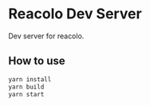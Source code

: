 # Reacolo Dev Server

Dev server for reacolo.

## How to use

```bash
yarn install
yarn build
yarn start
```
